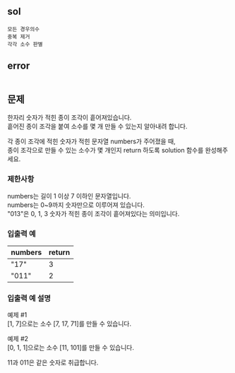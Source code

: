 ## sol
```
모든 경우의수
중복 제거
각각 소수 판별
```
## error
```
```
## 문제
한자리 숫자가 적힌 종이 조각이 흩어져있습니다.  
흩어진 종이 조각을 붙여 소수를 몇 개 만들 수 있는지 알아내려 합니다.  
  
각 종이 조각에 적힌 숫자가 적힌 문자열 numbers가 주어졌을 때,  
종이 조각으로 만들 수 있는 소수가 몇 개인지 return 하도록 solution 함수를 완성해주세요.  
  
### 제한사항  
numbers는 길이 1 이상 7 이하인 문자열입니다.  
numbers는 0~9까지 숫자만으로 이루어져 있습니다.  
"013"은 0, 1, 3 숫자가 적힌 종이 조각이 흩어져있다는 의미입니다.  
### 입출력 예  
  
| numbers | return |
| ------- | ------ |
| "17"    | 3      |
| "011"   | 2      |
  
### 입출력 예 설명  
  
예제 #1  
[1, 7]으로는 소수 [7, 17, 71]를 만들 수 있습니다.  
  
예제 #2  
[0, 1, 1]으로는 소수 [11, 101]를 만들 수 있습니다.  
  
11과 011은 같은 숫자로 취급합니다.  